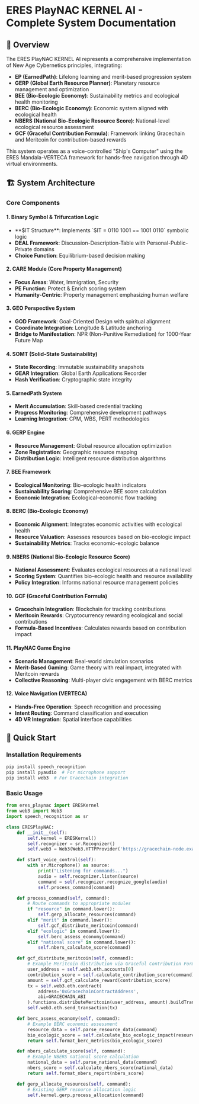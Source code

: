 # ERES PlayNAC KERNEL AI - Complete System Documentation

## 🌟 Overview

The ERES PlayNAC KERNEL AI represents a comprehensive implementation of New Age Cybernetics principles, integrating:

- **EP (EarnedPath)**: Lifelong learning and merit-based progression system
- **GERP (Global Earth Resource Planner)**: Planetary resource management and optimization
- **BEE (Bio-Ecologic Economy)**: Sustainability metrics and ecological health monitoring
- **BERC (Bio-Ecologic Economy)**: Economic system aligned with ecological health
- **NBERS (National Bio-Ecologic Resource Score)**: National-level ecological resource assessment
- **GCF (Graceful Contribution Formula)**: Framework linking Gracechain and Meritcoin for contribution-based rewards

This system operates as a voice-controlled "Ship's Computer" using the ERES Mandala-VERTECA framework for hands-free navigation through 4D virtual environments.

## 🏗️ System Architecture

### Core Components

#### 1. Binary Symbol & Trifurcation Logic
- **$IT Structure**: Implements `$IT = 0110 1001 == 1001 0110` symbolic logic
- **DEAL Framework**: Discussion-Description-Table with Personal-Public-Private domains
- **Choice Function**: Equilibrium-based decision making

#### 2. CARE Module (Core Property Management)
- **Focus Areas**: Water, Immigration, Security
- **PE Function**: Protect & Enrich scoring system
- **Humanity-Centric**: Property management emphasizing human welfare

#### 3. GEO Perspective System
- **GO<O>D Framework**: Goal-Oriented Design with spiritual alignment
- **Coordinate Integration**: Longitude & Latitude anchoring
- **Bridge to Manifestation**: NPR (Non-Punitive Remediation) for 1000-Year Future Map

#### 4. SOMT (Solid-State Sustainability)
- **State Recording**: Immutable sustainability snapshots
- **GEAR Integration**: Global Earth Applications Recorder
- **Hash Verification**: Cryptographic state integrity

#### 5. EarnedPath System
- **Merit Accumulation**: Skill-based credential tracking
- **Progress Monitoring**: Comprehensive development pathways
- **Learning Integration**: CPM, WBS, PERT methodologies

#### 6. GERP Engine
- **Resource Management**: Global resource allocation optimization
- **Zone Registration**: Geographic resource mapping
- **Distribution Logic**: Intelligent resource distribution algorithms

#### 7. BEE Framework
- **Ecological Monitoring**: Bio-ecologic health indicators
- **Sustainability Scoring**: Comprehensive BEE score calculation
- **Economic Integration**: Ecological-economic flow tracking

#### 8. BERC (Bio-Ecologic Economy)
- **Economic Alignment**: Integrates economic activities with ecological health
- **Resource Valuation**: Assesses resources based on bio-ecologic impact
- **Sustainability Metrics**: Tracks economic-ecologic balance

#### 9. NBERS (National Bio-Ecologic Resource Score)
- **National Assessment**: Evaluates ecological resources at a national level
- **Scoring System**: Quantifies bio-ecologic health and resource availability
- **Policy Integration**: Informs national resource management policies

#### 10. GCF (Graceful Contribution Formula)
- **Gracechain Integration**: Blockchain for tracking contributions
- **Meritcoin Rewards**: Cryptocurrency rewarding ecological and social contributions
- **Formula-Based Incentives**: Calculates rewards based on contribution impact

#### 11. PlayNAC Game Engine
- **Scenario Management**: Real-world simulation scenarios
- **Merit-Based Gaming**: Game theory with real impact, integrated with Meritcoin rewards
- **Collective Reasoning**: Multi-player civic engagement with BERC metrics

#### 12. Voice Navigation (VERTECA)
- **Hands-Free Operation**: Speech recognition and processing
- **Intent Routing**: Command classification and execution
- **4D VR Integration**: Spatial interface capabilities

## 🚀 Quick Start

### Installation Requirements

```bash
pip install speech_recognition
pip install pyaudio  # For microphone support
pip install web3  # For Gracechain integration
```

### Basic Usage

```python
from eres_playnac import ERESKernel
from web3 import Web3
import speech_recognition as sr

class ERESPlayNAC:
    def __init__(self):
        self.kernel = ERESKernel()
        self.recognizer = sr.Recognizer()
        self.web3 = Web3(Web3.HTTPProvider('https://gracechain-node.example.com'))

    def start_voice_control(self):
        with sr.Microphone() as source:
            print("Listening for commands...")
            audio = self.recognizer.listen(source)
            command = self.recognizer.recognize_google(audio)
            self.process_command(command)

    def process_command(self, command):
        # Route commands to appropriate modules
        if "resource" in command.lower():
            self.gerp_allocate_resources(command)
        elif "merit" in command.lower():
            self.gcf_distribute_meritcoin(command)
        elif "ecologic" in command.lower():
            self.berc_assess_economy(command)
        elif "national score" in command.lower():
            self.nbers_calculate_score(command)

    def gcf_distribute_meritcoin(self, command):
        # Example Meritcoin distribution via Graceful Contribution Formula
        user_address = self.web3.eth.accounts[0]
        contribution_score = self.calculate_contribution_score(command)
        amount = self.gcf_calculate_reward(contribution_score)
        tx = self.web3.eth.contract(
            address='0xGracechainContractAddress',
            abi=GRACECHAIN_ABI
        ).functions.distributeMeritcoin(user_address, amount).buildTransaction()
        self.web3.eth.send_transaction(tx)

    def berc_assess_economy(self, command):
        # Example BERC economic assessment
        resource_data = self.parse_resource_data(command)
        bio_ecologic_score = self.calculate_bio_ecologic_impact(resource_data)
        return self.format_berc_metrics(bio_ecologic_score)

    def nbers_calculate_score(self, command):
        # Example NBERS national score calculation
        national_data = self.parse_national_data(command)
        nbers_score = self.calculate_nbers_score(national_data)
        return self.format_nbers_report(nbers_score)

    def gerp_allocate_resources(self, command):
        # Existing GERP resource allocation logic
        self.kernel.gerp.process_allocation(command)
```
